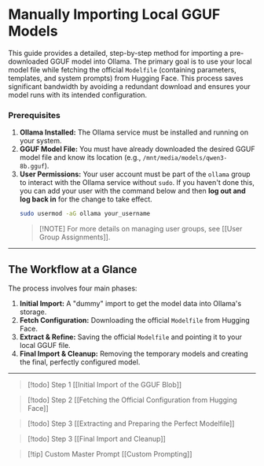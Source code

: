 
# Manually Importing Local GGUF Models

This guide provides a detailed, step-by-step method for importing a pre-downloaded GGUF model into Ollama. The primary goal is to use your local model file while fetching the official `Modelfile` (containing parameters, templates, and system prompts) from Hugging Face. This process saves significant bandwidth by avoiding a redundant download and ensures your model runs with its intended configuration.

### Prerequisites

1.  **Ollama Installed:** The Ollama service must be installed and running on your system.
2.  **GGUF Model File:** You must have already downloaded the desired GGUF model file and know its location (e.g., `/mnt/media/models/qwen3-8b.gguf`).
3.  **User Permissions:** Your user account must be part of the `ollama` group to interact with the Ollama service without `sudo`. If you haven't done this, you can add your user with the command below and then **log out and log back in** for the change to take effect.
    ```bash
    sudo usermod -aG ollama your_username
    ```
    > [!NOTE] For more details on managing user groups, see [[User Group Assignments]].

---

## The Workflow at a Glance

The process involves four main phases:
1.  **Initial Import:** A "dummy" import to get the model data into Ollama's storage.
2.  **Fetch Configuration:** Downloading the official `Modelfile` from Hugging Face.
3.  **Extract & Refine:** Saving the official `Modelfile` and pointing it to your local GGUF file.
4.  **Final Import & Cleanup:** Removing the temporary models and creating the final, perfectly configured model.

---

> [!todo] Step 1
[[Initial Import of the GGUF Blob]]

> [!todo] Step 2
[[Fetching the Official Configuration from Hugging Face]]

> [!todo] Step 3
[[Extracting and Preparing the Perfect Modelfile]]

> [!todo] Step 3
[[Final Import and Cleanup]]


> [!tip] Custom Master Prompt
> [[Custom Prompting]]